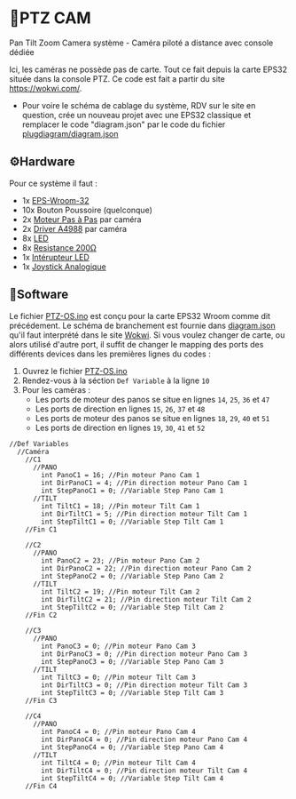 # 🎥PTZ CAM
Pan Tilt Zoom Camera système - Caméra piloté a distance avec console dédiée

Ici, les caméras ne possède pas de carte. Tout ce fait depuis la carte EPS32 située dans la console PTZ. 
Ce code est fait a partir du site https://wokwi.com/.
  - Pour voire le schéma de cablage du système, RDV sur le site en question, crée un nouveau projet avec une EPS32 classique et remplacer le code "diagram.json" par le code du fichier [plugdiagram/diagram.json](https://github.com/gabifri/PTZ-CAM/blob/f18f0395d4fc2ed760063b0c318c55e96031a0f3/Plug%20Diagrame/diagram.json)

<h2>⚙Hardware</h2>

Pour ce système il faut :
  - 1x [EPS-Wroom-32](https://urlr.me/ft3rb) 
  - 10x Bouton Poussoire (quelconque) 
  - 2x [Moteur Pas à Pas](https://www.amazon.fr/STEPPERONLINE-bipolaire-connecteur-imprimante-fraiseuse/dp/B0B38GX54H/ref=asc_df_B0B38GX54H/?tag=googshopfr-21&linkCode=df0&hvadid=701438889037&hvpos=&hvnetw=g&hvrand=1796522281981900108&hvpone=&hvptwo=&hvqmt=&hvdev=c&hvdvcmdl=&hvlocint=&hvlocphy=1006094&hvtargid=pla-1783862992715&psc=1&mcid=cd80164adde03252a8edf51bb0ac1081&gad_source=1) par caméra
  - 2x [Driver A4988](https://www.amazon.fr/ARCELI-Compatible-dissipateur-contr%C3%B4leur-dimprimante/dp/B07MXXL2KW/ref=sr_1_4?__mk_fr_FR=%C3%85M%C3%85%C5%BD%C3%95%C3%91&crid=KGP541V82OQC&dib=eyJ2IjoiMSJ9.MyR8eSAJSfpPtax19f0_5kg35pMAu1wF_ymJ2CvKsDSaPLjVY_tKEgYfL-hwD62dSk914vvLqmjyLiM9DHowMQjsm6if3qjxp4gnN2WagfftNjE4pEHxujyC51355yoxbiP7uFLx7Fz6XoGpXiCYI9zTA1kGO2o9vSwLDxwzE8fDqot7Hy7T2nPqRmJzuapC6LsL9OE0iPbj3z00up9T74W_yOdIaoRHAUrVYon9bhj1t1dY5PQlsYjGn_skAWg3Wph-Rkmt6D6nC1u2Fsk_0hyvwITlpEMuEthEfwB49O4.5MoOknrmQ_4Lle1QzlVbkQ4xqzu5q9OvrmWqJr_1tKA&dib_tag=se&keywords=A4988&qid=1727269080&s=industrial&sprefix=a4988%2Cindustrial%2C86&sr=1-4) par caméra
  - 8x [LED](https://www.amazon.fr/AQSQWQ-%C3%A9mettant-%C3%A9lectroluminescente-Lumi%C3%A8res-Emettant/dp/B0CXDS8LDL/ref=sr_1_5?__mk_fr_FR=%C3%85M%C3%85%C5%BD%C3%95%C3%91&crid=XXNQ0UOCWFN6&dib=eyJ2IjoiMSJ9.ztUFn4k_haJHtIsZsYzVS3Mxpc_PAYcsEtL7sRI4tXT5D3uo0oykp_4EDQGpvqm0CU1jEMvkPsE_lyUVm9DxFx2XJ0mKlpSR5FLppN0rlomxB6jV61Q2C_Hi5Kq333OoRoKXU2NoZPOp8SGgLyZctdiHHPi0xTl8vLQa37Cv-lbWlSR1W-93idBsizYLvdxUiOo0lGZLdcRMZTq2rNF9RebJXXb8VxQ0YgoY7CyfWK-QOXfMvvTgFby_ZSsdBxhQZuO6yy1zGoV6dAXMXdh6TCzuCvfnEjYq-ygzJejLSEQ.XB9aVhoQKSohD2_AIYWCwwOmJTtCWrMqTbLXKHVEOfM&dib_tag=se&keywords=led+arduino&qid=1727269228&sprefix=led+arduino%2Caps%2C96&sr=8-5)
  - 8x [Resistance 200Ω](https://www.amazon.fr/Innfeeltech-comprim%C3%A9s-r%C3%A9sistance-m%C3%A9tallique-exp%C3%A9riences/dp/B0CL6MVTRK/ref=sr_1_1_sspa?crid=1LKCSWH1QVJEC&dib=eyJ2IjoiMSJ9.JOC_5zCBC8ahrapPt6pn6SQKHIbAbOF3YnONHoVfPViLyWaw5YlClHn43b9uD603rS9d5WMh5e910oTHD1XJW_IlhHg9e82b5tW12ocUbNumM9tyUIf2679NbxNX0DqEYUMiYZk_W7-uSKOJsdIld_MKd6R7aJgu59YTh6mnyv6bHV7a5t-v6K121zk68NJavUdhEgr7EfSmtrqNwJggH9-AxtTI4p8URt7rWd8ThSaFq5ZxYoF6wjdjET3oqBjj1OX-eeJGd7TdaXVIcyh40CNp628S4qEQHQvux4k3apA.BObbOiHfoTDklL_gZ9X3EgcyYDm91TacN1no96Myct4&dib_tag=se&keywords=resistance+200+ohm&qid=1727269260&sprefix=resistance+200%2Caps%2C90&sr=8-1-spons&sp_csd=d2lkZ2V0TmFtZT1zcF9hdGY&psc=1)
  - 1x [Intérupteur LED](https://www.amazon.fr/Interrupteur-Bipolaire-Lumineux-Fastons-Garantie/dp/B0BZ922DLS/ref=sr_1_2_sspa?__mk_fr_FR=%C3%85M%C3%85%C5%BD%C3%95%C3%91&crid=31Z10R80MWAL8&keywords=la128+16a&qid=1727269383&sprefix=la128+16a%2Caps%2C119&sr=8-2-spons&sp_csd=d2lkZ2V0TmFtZT1zcF9tdGY&psc=1)
  - 1x [Joystick Analogique](https://www.amazon.fr/WMYCONGCONG-manettes-Arduino-c%C3%A2bles-multicolores/dp/B07KZDDFKR/ref=sr_1_7?__mk_fr_FR=%C3%85M%C3%85%C5%BD%C3%95%C3%91&crid=2NHFACJCG30IP&dib=eyJ2IjoiMSJ9.DMF_lTQs0IMAWwmUQ_NWtu5eGarqUKA2meoYPGccLmoyz2hHaeRZai2JeqHPVkaNes_-viQvao_ixBPut5Q9JrBoe40YuNQg8w7m8SNff_zokaq03f-J00RqD8vgex0HKFADxS39O9Cqoqg-vgReNOVEwtkHoVewwMquMz1pJjpE6UwNa8CLblXn-hqjpP6Sfmk1qYYknjwfSaY-ERbJv-kAJMw-LNDINa5M4zIQyxt0xEINMWSy7zIs0AUUHa6nJrn2SvcaRjGwJmlQIudCERoHqu8PQXT5qrYfMVD26r0.-OBdSqZuJHZpCHbbFFogQnBrA4mOsk5pG7aOrqE2JSI&dib_tag=se&keywords=joystick+analogique+arduino&qid=1727269476&sprefix=joystick+analogique+arduino%2Caps%2C83&sr=8-7)

<h2>💾Software</h2>

Le fichier [PTZ-OS.ino](PTZ-OS/PTZ-OS.ino) est conçu pour la carte EPS32 Wroom comme dit précédement.
Le schéma de branchement est fournie dans [diagram.json](https://github.com/gabifri/PTZ-CAM/blob/926148c32025576a5adcfc06a6aa886a27feca95/Plug%20Diagrame/diagram.json) qu'il faut interprété dans le site [Wokwi](https://wokwi.com/). 
Si vous voulez changer de carte, ou alors utilisé d'autre port, il suffit de changer le mapping des ports des différents devices dans les premières lignes du codes :
1. Ouvrez le fichier [PTZ-OS.ino](PTZ-OS/PTZ-OS.ino)
2. Rendez-vous à la séction `Def Variable` à la ligne `10`
3. Pour les caméras :
   - Les ports de moteur des panos se situe en lignes `14`, `25`, `36` et `47`
    - Les ports de direction en lignes `15`, `26`, `37` et `48`
   - Les ports de moteur des panos se situe en lignes `18`, `29`, `40` et `51`
    - Les ports de direction en lignes `19`, `30`, `41` et `52`
```
//Def Variables
  //Caméra
    //C1
      //PANO
        int PanoC1 = 16; //Pin moteur Pano Cam 1
        int DirPanoC1 = 4; //Pin direction moteur Pano Cam 1
        int StepPanoC1 = 0; //Variable Step Pano Cam 1
      //TILT
        int TiltC1 = 18; //Pin moteur Tilt Cam 1
        int DirTiltC1 = 5; //Pin direction moteur Tilt Cam 1
        int StepTiltC1 = 0; //Variable Step Tilt Cam 1
    //Fin C1

    //C2
      //PANO
        int PanoC2 = 23; //Pin moteur Pano Cam 2
        int DirPanoC2 = 22; //Pin direction moteur Pano Cam 2
        int StepPanoC2 = 0; //Variable Step Pano Cam 2
      //TILT
        int TiltC2 = 19; //Pin moteur Tilt Cam 2
        int DirTiltC2 = 21; //Pin direction moteur Tilt Cam 2
        int StepTiltC2 = 0; //Variable Step Tilt Cam 2
    //Fin C2

    //C3
      //PANO
        int PanoC3 = 0; //Pin moteur Pano Cam 3
        int DirPanoC3 = 0; //Pin direction moteur Pano Cam 3
        int StepPanoC3 = 0; //Variable Step Pano Cam 3
      //TILT
        int TiltC3 = 0; //Pin moteur Tilt Cam 3
        int DirTiltC3 = 0; //Pin direction moteur Tilt Cam 3
        int StepTiltC3 = 0; //Variable Step Tilt Cam 3
    //Fin C3

    //C4
      //PANO
        int PanoC4 = 0; //Pin moteur Pano Cam 4
        int DirPanoC4 = 0; //Pin direction moteur Pano Cam 4
        int StepPanoC4 = 0; //Variable Step Pano Cam 4
      //TILT
        int TiltC4 = 0; //Pin moteur Tilt Cam 4
        int DirTiltC4 = 0; //Pin direction moteur Tilt Cam 4
        int StepTiltC4 = 0; //Variable Step Tilt Cam 4
    //Fin C4
```
